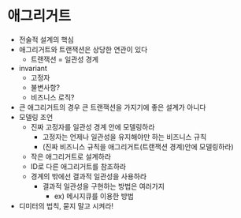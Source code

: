 # 애그리거트
- 전술적 설계의 핵심
- 애그리거트와 트랜잭션은 상당한 연관이 있다
    - 트랜잭션 = 일관성 경계
- invariant
    - 고정자
    - 불변사항?
    - 비즈니스 로직?
- 큰 애그리거트의 경우 큰 트랜잭션을 가지기에 좋은 설계가 아니다
- 모델링 조언
    - 진짜 고정자를 일관성 경계 안에 모델링하라
        - 고정자는 언제나 일관성을 유지해야만 하는 비즈니스 규칙
        - (진짜 비즈니스 규칙을 애그리거트(트랜잭션 경계)안에 모델링하라)
    - 작은 애그리거트로 설계하라
    - ID로 다른 애그리거트를 참조하라
    - 경계의 밖에선 결과적 일관성을 사용하라
        - 결과적 일관성을 구현하는 방법은 여러가지
            - ex) 메시지큐를 이용한 방법
- 디미터의 법칙, 묻지 말고 시켜라!
